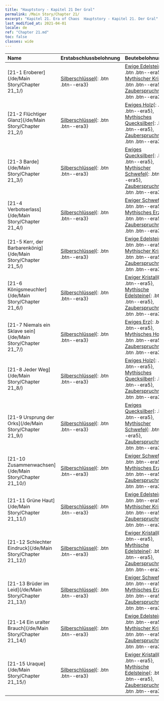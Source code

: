 ```yaml
---
title: "Hauptstory - Kapitel 21 Der Gral"
permalink: /Main Story/Chapter 21/
excerpt: "Kapitel 21. Era of Chaos  Hauptstory - Kapitel 21. Der Gral"
last_modified_at: 2021-04-01
locale: de
ref: "Chapter 21.md"
toc: false
classes: wide
---
```


  | Name |  Erstabschlussbelohnung | Beutebelohnung |
  |:------------|:------------|:------------| 
  | [21-1 Eroberer](/de/Main Story/Chapter 21_1/) | [Silberschlüssel](/de/Items/con_693/){: .btn .btn--era3} | [Ewige Edelsteine](/de/Items/mat_72/){: .btn .btn--era5}, [Mythischer Kristall](/de/Items/mat_66/){: .btn .btn--era5}, [Zauberspruchrollen](/de/Items/con_694/){: .btn .btn--era3} |
  | [21-2 Flüchtiger Glanz](/de/Main Story/Chapter 21_2/) | [Silberschlüssel](/de/Items/con_693/){: .btn .btn--era3} | [Ewiges Holz](/de/Items/mat_69/){: .btn .btn--era5}, [Mythisches Quecksilber](/de/Items/mat_63/){: .btn .btn--era5}, [Zauberspruchrollen](/de/Items/con_694/){: .btn .btn--era3} |
  | [21-3 Barde](/de/Main Story/Chapter 21_3/) | [Silberschlüssel](/de/Items/con_693/){: .btn .btn--era3} | [Ewiges Quecksilber](/de/Items/mat_70/){: .btn .btn--era5}, [Mythischer Schwefel](/de/Items/mat_64/){: .btn .btn--era5}, [Zauberspruchrollen](/de/Items/con_694/){: .btn .btn--era3} |
  | [21-4 Verbotserlass](/de/Main Story/Chapter 21_4/) | [Silberschlüssel](/de/Items/con_693/){: .btn .btn--era3} | [Ewiger Schwefel](/de/Items/mat_71/){: .btn .btn--era5}, [Mythisches Erz](/de/Items/mat_61/){: .btn .btn--era5}, [Zauberspruchrollen](/de/Items/con_694/){: .btn .btn--era3} |
  | [21-5 Kerr, der Barbarenkönig](/de/Main Story/Chapter 21_5/) | [Silberschlüssel](/de/Items/con_693/){: .btn .btn--era3} | [Ewige Edelsteine](/de/Items/mat_72/){: .btn .btn--era5}, [Mythischer Kristall](/de/Items/mat_66/){: .btn .btn--era5}, [Zauberspruchrollen](/de/Items/con_694/){: .btn .btn--era3} |
  | [21-6 Königsmeuchler](/de/Main Story/Chapter 21_6/) | [Silberschlüssel](/de/Items/con_693/){: .btn .btn--era3} | [Ewiger Kristall](/de/Items/mat_73/){: .btn .btn--era5}, [Mythische Edelsteine](/de/Items/mat_65/){: .btn .btn--era5}, [Zauberspruchrollen](/de/Items/con_694/){: .btn .btn--era3} |
  | [21-7 Niemals ein Sklave sein](/de/Main Story/Chapter 21_7/) | [Silberschlüssel](/de/Items/con_693/){: .btn .btn--era3} | [Ewiges Erz](/de/Items/mat_68/){: .btn .btn--era5}, [Mythisches Holz](/de/Items/mat_62/){: .btn .btn--era5}, [Zauberspruchrollen](/de/Items/con_694/){: .btn .btn--era3} |
  | [21-8 Jeder Weg](/de/Main Story/Chapter 21_8/) | [Silberschlüssel](/de/Items/con_693/){: .btn .btn--era3} | [Ewiges Holz](/de/Items/mat_69/){: .btn .btn--era5}, [Mythisches Quecksilber](/de/Items/mat_63/){: .btn .btn--era5}, [Zauberspruchrollen](/de/Items/con_694/){: .btn .btn--era3} |
  | [21-9 Ursprung der Orks](/de/Main Story/Chapter 21_9/) | [Silberschlüssel](/de/Items/con_693/){: .btn .btn--era3} | [Ewiges Quecksilber](/de/Items/mat_70/){: .btn .btn--era5}, [Mythischer Schwefel](/de/Items/mat_64/){: .btn .btn--era5}, [Zauberspruchrollen](/de/Items/con_694/){: .btn .btn--era3} |
  | [21-10 Zusammenwachsen](/de/Main Story/Chapter 21_10/) | [Silberschlüssel](/de/Items/con_693/){: .btn .btn--era3} | [Ewiger Schwefel](/de/Items/mat_71/){: .btn .btn--era5}, [Mythisches Erz](/de/Items/mat_61/){: .btn .btn--era5}, [Zauberspruchrollen](/de/Items/con_694/){: .btn .btn--era3} |
  | [21-11 Grüne Haut](/de/Main Story/Chapter 21_11/) | [Silberschlüssel](/de/Items/con_693/){: .btn .btn--era3} | [Ewige Edelsteine](/de/Items/mat_72/){: .btn .btn--era5}, [Mythischer Kristall](/de/Items/mat_66/){: .btn .btn--era5}, [Zauberspruchrollen](/de/Items/con_694/){: .btn .btn--era3} |
  | [21-12 Schlechter Eindruck](/de/Main Story/Chapter 21_12/) | [Silberschlüssel](/de/Items/con_693/){: .btn .btn--era3} | [Ewiger Kristall](/de/Items/mat_73/){: .btn .btn--era5}, [Mythische Edelsteine](/de/Items/mat_65/){: .btn .btn--era5}, [Zauberspruchrollen](/de/Items/con_694/){: .btn .btn--era3} |
  | [21-13 Brüder im Leid](/de/Main Story/Chapter 21_13/) | [Silberschlüssel](/de/Items/con_693/){: .btn .btn--era3} | [Ewiger Schwefel](/de/Items/mat_71/){: .btn .btn--era5}, [Mythisches Erz](/de/Items/mat_61/){: .btn .btn--era5}, [Zauberspruchrollen](/de/Items/con_694/){: .btn .btn--era3} |
  | [21-14 Ein uralter Brauch](/de/Main Story/Chapter 21_14/) | [Silberschlüssel](/de/Items/con_693/){: .btn .btn--era3} | [Ewige Edelsteine](/de/Items/mat_72/){: .btn .btn--era5}, [Mythischer Kristall](/de/Items/mat_66/){: .btn .btn--era5}, [Zauberspruchrollen](/de/Items/con_694/){: .btn .btn--era3} |
  | [21-15 Uraque](/de/Main Story/Chapter 21_15/) | [Silberschlüssel](/de/Items/con_693/){: .btn .btn--era3} | [Ewiger Kristall](/de/Items/mat_73/){: .btn .btn--era5}, [Mythische Edelsteine](/de/Items/mat_65/){: .btn .btn--era5}, [Zauberspruchrollen](/de/Items/con_694/){: .btn .btn--era3} |
